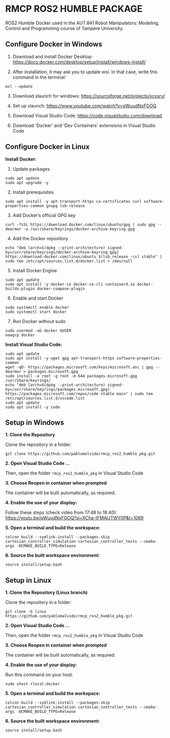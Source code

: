 # RMCP ROS2 HUMBLE PACKAGE

ROS2 Humble Docker used in the AUT.841 Robot Manipulators: Modeling, Control and Programming course of Tampere University.

## Configure Docker in Windows
1. Download and install Docker Desktop: https://docs.docker.com/desktop/setup/install/windows-install/ 

2. After installation, it may ask you to update wsl. In that case, write this command in the terminal: 

```
wsl --update
```
3. Download xlaunch for windows: https://sourceforge.net/projects/vcxsrv/

4. Set up xlaunch: https://www.youtube.com/watch?v=qWuudNxFGOQ

5. Download Visual Studio Code: https://code.visualstudio.com/download

6. Download 'Docker' and 'Dev Containers' extensions in Visual Studio Code

## Configure Docker in Linux
**Install Docker:**

1. Update packages
```
sudo apt update
sudo apt upgrade -y
```

2. Install prerequisites
```
sudo apt install -y apt-transport-https ca-certificates curl software-properties-common gnupg lsb-release
```

3. Add Docker’s official GPG key
```
curl -fsSL https://download.docker.com/linux/ubuntu/gpg | sudo gpg --dearmor -o /usr/share/keyrings/docker-archive-keyring.gpg
```

4. Add the Docker repository
```
echo "deb [arch=$(dpkg --print-architecture) signed-by=/usr/share/keyrings/docker-archive-keyring.gpg] https://download.docker.com/linux/ubuntu $(lsb_release -cs) stable" | sudo tee /etc/apt/sources.list.d/docker.list > /dev/null
```

5. Install Docker Engine
```
sudo apt update
sudo apt install -y docker-ce docker-ce-cli containerd.io docker-buildx-plugin docker-compose-plugin
```

6. Enable and start Docker
```
sudo systemctl enable docker
sudo systemctl start docker
```

7. Run Docker without sudo
```
sudo usermod -aG docker $USER
newgrp docker
```

**Install Visual Studio Code:**
```
sudo apt update
sudo apt install -y wget gpg apt-transport-https software-properties-common
wget -qO- https://packages.microsoft.com/keys/microsoft.asc | gpg --dearmor > packages.microsoft.gpg
sudo install -o root -g root -m 644 packages.microsoft.gpg /usr/share/keyrings/
echo "deb [arch=$(dpkg --print-architecture) signed-by=/usr/share/keyrings/packages.microsoft.gpg] https://packages.microsoft.com/repos/code stable main" | sudo tee /etc/apt/sources.list.d/vscode.list
sudo apt update
sudo apt install -y code
```

## Setup in Windows
**1. Clone the Repository**

Clone the repository in a folder:
```
git clone https://github.com/pablomalvido/rmcp_ros2_humble_pkg.git
```

**2. Open Visual Studio Code ...**

Then, open the folder ```rmcp_ros2_humble_pkg``` in Visual Studio Code

**3. Choose Reopen in container when prompted**

The container will be built automatically, as required.

**4. Enable the use of your display:**

Follow these steps (check video from 17:48 to 18:40): https://youtu.be/qWuudNxFGOQ?si=XCha-tFMAlJTWY0P&t=1069

**5. Open a terminal and build the workspace:**

```
colcon build --symlink-install --packages-skip cartesian_controller_simulation cartesian_controller_tests --cmake-args -DCMAKE_BUILD_TYPE=Release
```

**6. Source the built workspace environment:**

```
source install/setup.bash
```

## Setup in Linux
**1. Clone the Repository (Linux branch)**

Clone the repository in a folder:
```
git clone -b linux https://github.com/pablomalvido/rmcp_ros2_humble_pkg.git
```

**2. Open Visual Studio Code ...**

Then, open the folder ```rmcp_ros2_humble_pkg``` in Visual Studio Code

**3. Choose Reopen in container when prompted**

The container will be built automatically, as required.

**4. Enable the use of your display:**

Run this command on your host:

```
sudo xhost +local:docker
```

**5. Open a terminal and build the workspace:**

```
colcon build --symlink-install --packages-skip cartesian_controller_simulation cartesian_controller_tests --cmake-args -DCMAKE_BUILD_TYPE=Release

```

**6. Source the built workspace environment:**

```
source install/setup.bash
```
